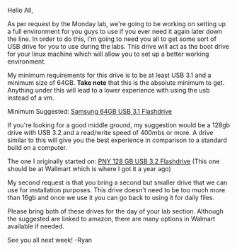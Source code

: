 
Hello All,

As per request by the Monday lab, we're going to be working on setting up a full environment for you guys to use if you ever need it again later down the line. In order to do this, I'm going to need you all to get some sort of USB drive for you to use during the labs. This drive will act as the boot drive for your linux machine which will allow you to set up a better working environment.

My minimum requirements for this drive is to be at least USB 3.1 and a minimum size of 64GB. __Take note__ that this is the absolute minimum to get. Anything under this will lead to a lower experience with using the usb instead of a vm.

Minimum Suggested: [Samsung 64GB USB 3.1 Flashdrive](https://a.co/d/hpWlA4b)

If you're looking for a good middle ground, my suggestion would be a 128gb drive with USB 3.2 and a read/write speed of 400mbs or more. A drive similar to this will give you the best experience in comparison to a standard build on a computer.

The one I originally started on: [PNY 128 GB USB 3.2 Flashdrive](https://a.co/d/gvVDrZZ)
(This one should be at Wallmart which is where I got it a year ago)

My second request is that you bring a second but smaller drive that we can use for installation purposes. This drive doesn't need to be too much more than 16gb and once we use it you can go back to using it for daily files.

Please bring both of these drives for the day of your lab section. Although the suggested are linked to amazon, there are many options in Walmart available if needed. 

See you all next week!
 -Ryan